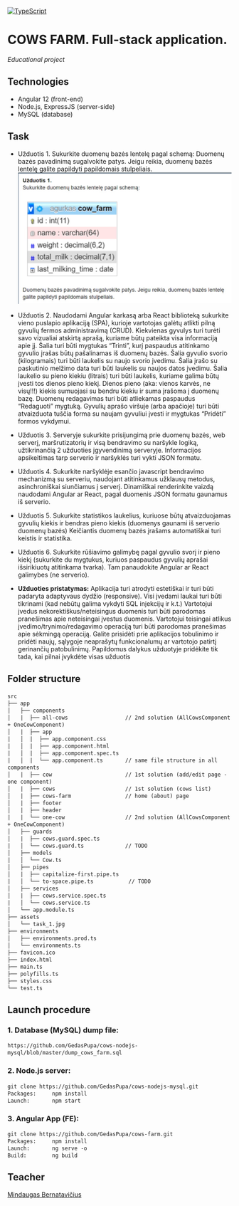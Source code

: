 [![TypeScript](https://badgen.net/badge/icon/typescript?icon=typescript&label)](https://typescriptlang.org)
# COWS FARM. Full-stack application.

_Educational project_

## Technologies

- Angular 12 (front-end)
- Node.js, ExpressJS (server-side)
- MySQL (database)

## Task

- Užduotis 1. Sukurkite duomenų bazės lentelę pagal schemą: Duomenų bazės pavadinimą sugalvokite patys. Jeigu reikia, duomenų bazės lentelę galite papildyti papildomais stulpeliais.
  ![alt task-1](https://github.com/GedasPupa/cows-farm/blob/master/src/assets/task_1.jpg)

- Užduotis 2. Naudodami Angular karkasą arba React biblioteką sukurkite vieno puslapio aplikaciją (SPA), kurioje vartotojas galėtų atlikti pilną gyvulių fermos administravimą (CRUD). Kiekvienas gyvulys turi turėti savo vizualiai atskirtą aprašą, kuriame būtų pateikta visa informaciją apie jį. Šalia turi būti mygtukas “Trinti”, kurį paspaudus atitinkamo gyvulio įrašas būtų pašalinamas iš duomenų bazės. Šalia gyvulio svorio (kilogramais) turi būti laukelis su naujo svorio įvedimu. Šalia įrašo su paskutinio melžimo data turi būti laukelis su naujos datos įvedimu. Šalia laukelio su pieno kiekiu (litrais) turi būti laukelis, kuriame galima būtų įvesti tos dienos pieno kiekį. Dienos pieno (aka: vienos karvės, ne visų!!!) kiekis sumuojasi su bendru kiekiu ir suma įrašoma į duomenų bazę. Duomenų redagavimas turi būti atliekamas paspaudus “Redaguoti” mygtuką. Gyvulių aprašo viršuje (arba apačioje) turi būti atvaizduota tuščia forma su naujam gyvuliui įvesti ir mygtukas “Pridėti” formos vykdymui.

- Užduotis 3. Serveryje sukurkite prisijungimą prie duomenų bazės, web serverį, maršrutizatorių ir visą bendravimo su naršykle logiką, užtikrinančią 2 užduoties įgyvendinimą serveryje. Informacijos apsikeitimas tarp serverio ir naršyklės turi vykti JSON formatu.

- Užduotis 4. Sukurkite naršyklėje esančio javascript bendravimo mechanizmą su serveriu, naudojant atitinkamus užklausų metodus, asinchroniškai siunčiamus į serverį. Dinamiškai renderinkite vaizdą naudodami Angular ar React, pagal duomenis JSON formatu gaunamus iš serverio.

- Užduotis 5. Sukurkite statistikos laukelius, kuriuose būtų atvaizduojamas gyvulių kiekis ir bendras pieno kiekis (duomenys gaunami iš serverio duomenų bazės) Keičiantis duomenų bazės įrašams automatiškai turi keistis ir statistika.

- Užduotis 6. Sukurkite rūšiavimo galimybę pagal gyvulio svorį ir pieno kiekį (sukurkite du mygtukus, kuriuos paspaudus gyvulių aprašai išsirikiuotų atitinkama tvarka). Tam panaudokite  Angular ar React galimybes (ne serverio).

- __Užduoties pristatymas:__ Aplikacija turi atrodyti estetiškai ir turi būti padaryta adaptyvaus dydžio (responsive). Visi įvedami laukai turi būti tikrinami (kad nebūtų galima vykdyti SQL injekcijų ir k.t.) Vartotojui įvedus nekorektiškus/neteisingus duomenis turi būti parodomas pranešimas apie neteisingai įvestus duomenis. Vartotojui teisingai atlikus įvedimo/trynimo/redagavimo operaciją turi būti parodomas pranešimas apie sėkmingą operaciją. Galite prisidėti prie aplikacijos tobulinimo ir pridėti naujų, sąlygoje neaprašytų funkcionalumų ar vartotojo patirtį gerinančių patobulinimų. Papildomus dalykus užduotyje pridėkite tik tada, kai pilnai įvykdėte visas užduotis

## Folder structure

```
src
├── app
│   ├── components
│   |  ├── all-cows                  // 2nd solution (AllCowsComponent + OneCowComponent)
│   |  ├── app 
|   │  |  ├── app.component.css
|   │  |  ├── app.component.html
|   │  |  ├── app.component.spec.ts
|   │  |  └── app.component.ts       // same file structure in all components               
│   |  ├── cow                       // 1st solution (add/edit page - one component)
│   |  ├── cows                      // 1st solution (cows list)
│   |  ├── cows-farm                 // home (about) page
│   |  ├── footer
│   |  ├── header
|   |  └── one-cow                   // 2nd solution (AllCowsComponent + OneCowComponent)
│   ├── guards
│   |  ├── cows.guard.spec.ts        
|   │  └── cows.guard.ts             // TODO
│   ├── models
|   │  └── Cow.ts
│   ├── pipes
│   |  ├── capitalize-first.pipe.ts
|   │  └── to-space.pipe.ts           // TODO
│   ├── services
│   |  ├── cows.service.spec.ts
|   │  └── cows.service.ts
│   └── app.module.ts
├── assets
│   └── task_1.jpg
├── environments
│   ├── environments.prod.ts
│   └── environments.ts
├── favicon.ico
├── index.html
├── main.ts
├── polyfills.ts
├── styles.css
└── test.ts
 ```

## Launch procedure

### 1. Database (MySQL) dump file:
```
https://github.com/GedasPupa/cows-nodejs-mysql/blob/master/dump_cows_farm.sql
```

### 2. Node.js server:
```
git clone https://github.com/GedasPupa/cows-nodejs-mysql.git
Packages:     npm install
Launch:       npm start
```
### 3. Angular App (FE):
```
git clone https://github.com/GedasPupa/cows-farm.git
Packages:     npm install
Launch:       ng serve -o
Build:        ng build
```

## Teacher

[Mindaugas Bernatavičius](https://github.com/MindaugasBernatavicius)
